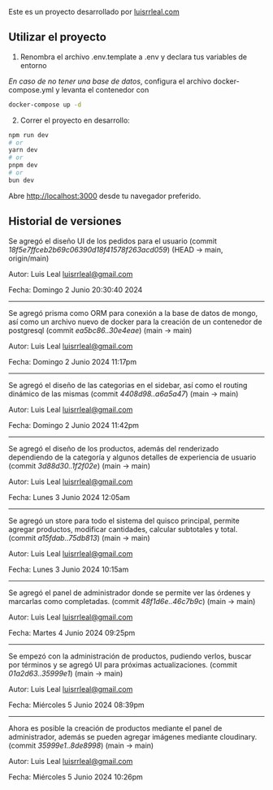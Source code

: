 Este es un proyecto desarrollado por [luisrrleal.com](https://luisrrleal.com)

## Utilizar el proyecto

1. Renombra el archivo .env.template a .env y declara tus variables de entorno

_En caso de no tener una base de datos_, configura el archivo docker-compose.yml y levanta el contenedor con

```bash
docker-compose up -d
```

2. Correr el proyecto en desarrollo:

```bash
npm run dev
# or
yarn dev
# or
pnpm dev
# or
bun dev
```

Abre [http://localhost:3000](http://localhost:3000) desde tu navegador preferido.

## Historial de versiones

Se agregó el diseño UI de los pedidos para el usuario (commit _18f5e7ffceb2b69c06390d18f41578f263acd059_) (HEAD -> main, origin/main)

Autor: Luis Leal <luisrrleal@gmail.com>

Fecha: Domingo 2 Junio 20:30:40 2024

---

Se agregó prisma como ORM para conexión a la base de datos de mongo, así como un archivo nuevo de docker para la creación de un contenedor de postgresql (commit _ea5bc86..30e4eae_) (main -> main)

Autor: Luis Leal <luisrrleal@gmail.com>

Fecha: Domingo 2 Junio 2024 11:17pm

---

Se agregó el diseño de las categorias en el sidebar, así como el routing dinámico de las mismas (commit _4408d98..a6a5a47_) (main -> main)

Autor: Luis Leal <luisrrleal@gmail.com>

Fecha: Domingo 2 Junio 2024 11:42pm

---

Se agregó el diseño de los productos, además del renderizado dependiendo de la categoría y algunos detalles de experiencia de usuario (commit _3d88d30..1f2f02e_) (main -> main)

Autor: Luis Leal <luisrrleal@gmail.com>

Fecha: Lunes 3 Junio 2024 12:05am

---

Se agregó un store para todo el sistema del quisco principal, permite agregar productos, modificar cantidades, calcular subtotales y total. (commit _a15fdab..75db813_) (main -> main)

Autor: Luis Leal <luisrrleal@gmail.com>

Fecha: Lunes 3 Junio 2024 10:15am

---

Se agregó el panel de administrador donde se permite ver las órdenes y marcarlas como completadas. (commit _48f1d6e..46c7b9c_) (main -> main)

Autor: Luis Leal <luisrrleal@gmail.com>

Fecha: Martes 4 Junio 2024 09:25pm

---

Se empezó con la administración de productos, pudiendo verlos, buscar por términos y se agregó UI para próximas actualizaciones. (commit _01a2d63..35999e1_) (main -> main)

Autor: Luis Leal <luisrrleal@gmail.com>

Fecha: Miércoles 5 Junio 2024 08:39pm

---

Ahora es posible la creación de productos mediante el panel de administrador, además se pueden agregar imágenes mediante cloudinary. (commit _35999e1..8de8998_) (main -> main)

Autor: Luis Leal <luisrrleal@gmail.com>

Fecha: Miércoles 5 Junio 2024 10:26pm
